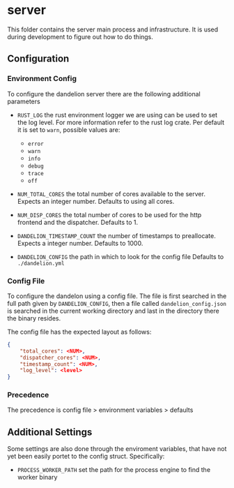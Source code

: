 # server

This folder contains the server main process and infrastructure.
It is used during development to figure out how to do things.

## Configuration

### Environment Config

To configure the dandelion server there are the following additional parameters

- `RUST_LOG` the rust environment logger we are using can be used to set the log level.
    For more information refer to the rust log crate.
    Per default it is set to `warn`, possible values are:
  
  - `error`
  - `warn`
  - `info`
  - `debug`
  - `trace`
  - `off`

- `NUM_TOTAL_CORES` the total number of cores available to the server.
    Expects an integer number.
    Defaults to using all cores.
- `NUM_DISP_CORES` the total number of cores to be used for the http frontend and the dispatcher. Defaults to 1.
- `DANDELION_TIMESTAMP_COUNT` the number of timestamps to preallocate.
    Expects a integer number.
    Defaults to 1000.
- `DANDELION_CONFIG` the path in which to look for the config file
    Defaults to `./dandelion.yml`

### Config File

To configure the dandelon using a config file.
The file is first searched in the full path given by `DANDELION_CONFIG`, then a file called `dandelion_config.json` is searched in the current working directory and last in the directory there the binary resides.

The config file has the expected layout as follows:

```json
{
    "total_cores": <NUM>,
    "dispatcher_cores": <NUM>,
    "timestamp_count": <NUM>,
    "log_level": <level>
}
```

### Precedence

The precedence is config file > environment variables > defaults

## Additional Settings

Some settings are also done through the enviroment variables, that have not yet been easily portet to the config struct.
Specifically:

- `PROCESS_WORKER_PATH` set the path for the process engine to find the worker binary
